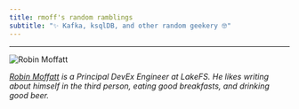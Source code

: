 ```yaml
---
title: rmoff's random ramblings
subtitle: "✨ Kafka, ksqlDB, and other random geekery 🤓"
---
```


--- 
![Robin Moffatt](/images/2018/05/ksldn18-01.jpg)

<a href="https://www.youtube.com/c/rmoff"><b class="fab fa-youtube-square"></b></a> <a href="https://www.linkedin.com/in/robinmoffatt/"><b class="fab fa-linkedin"></b></a> _<a rel="me" href="https://data-folks.masto.host/@rmoff">Robin Moffatt</a> is a Principal DevEx Engineer at LakeFS. He likes writing about himself in the third person, eating good breakfasts, and drinking good beer._
